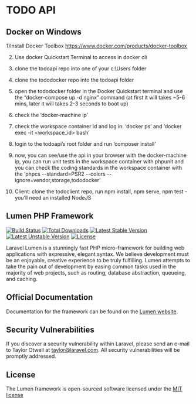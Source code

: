 # TODO API

## Docker on Windows

1)Install Docker Toolbox
https://www.docker.com/products/docker-toolbox

2) Use docker Quickstart Terminal to access in docker cli
3) clone the todoapi repo into one of your c:\Users folder

4) clone the tododocker repo into the todoapi folder

5) open the tododocker folder in the Docker Quickstart terminal and use the “docker-compose up -d nginx” command (at first it will takes ~5-6 mins, later it will takes 2-3 seconds to boot up)

6) check the ‘docker-machine ip’

6) check the workspace container id and log in: ‘docker ps’ and ‘docker exec -it <workspace_id> bash’

7) login to the todoapi’s root folder and run ‘composer install’

8) now, you can see/use the api in your browser with the docker-machine ip, you can run unit tests in the workspace container with phpunit and you can check the coding standards in the workspace container with the ‘phpcs --standard=PSR2 --colors --ignore=vendor,storage,tododocker’

9) Client: clone the todoclient repo, run npm install, npm serve, npm test - you’ll need an installed NodeJS


## Lumen PHP Framework

[![Build Status](https://travis-ci.org/laravel/lumen-framework.svg)](https://travis-ci.org/laravel/lumen-framework)
[![Total Downloads](https://poser.pugx.org/laravel/lumen-framework/d/total.svg)](https://packagist.org/packages/laravel/lumen-framework)
[![Latest Stable Version](https://poser.pugx.org/laravel/lumen-framework/v/stable.svg)](https://packagist.org/packages/laravel/lumen-framework)
[![Latest Unstable Version](https://poser.pugx.org/laravel/lumen-framework/v/unstable.svg)](https://packagist.org/packages/laravel/lumen-framework)
[![License](https://poser.pugx.org/laravel/lumen-framework/license.svg)](https://packagist.org/packages/laravel/lumen-framework)

Laravel Lumen is a stunningly fast PHP micro-framework for building web applications with expressive, elegant syntax. We believe development must be an enjoyable, creative experience to be truly fulfilling. Lumen attempts to take the pain out of development by easing common tasks used in the majority of web projects, such as routing, database abstraction, queueing, and caching.

## Official Documentation

Documentation for the framework can be found on the [Lumen website](http://lumen.laravel.com/docs).

## Security Vulnerabilities

If you discover a security vulnerability within Laravel, please send an e-mail to Taylor Otwell at taylor@laravel.com. All security vulnerabilities will be promptly addressed.

## License

The Lumen framework is open-sourced software licensed under the [MIT license](http://opensource.org/licenses/MIT)
